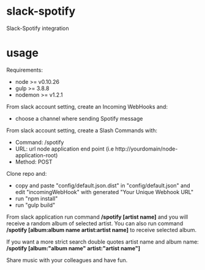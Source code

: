 slack-spotify
=============

Slack-Spotify integration

usage
=====

Requirements:
- node >= v0.10.26
- gulp >= 3.8.8
- nodemon >= v1.2.1

From slack account setting, create an Incoming WebHooks and:
- choose a channel where sending Spotify message

From slack account setting, create a Slash Commands with:
- Command: /spotify
- URL: url node application end point (i.e http://yourdomain/node-application-root)
- Method: POST

Clone repo and:
- copy and paste "config/default.json.dist" in "config/default.json" and edit "incomingWebHook" with generated "Your Unique Webhook URL"
- run "npm install"
- run "gulp build"

From slack application run command **/spotify [artist name]** and you will receive a random album of selected artist.
You can also run command **/spotify [album:album name artist:artist name]** to receive selected album.

If you want a more strict search double quotes artist name and album name: **/spotify [album:"album name" artist:"artist name"]**

Share music with your colleagues and have fun.
